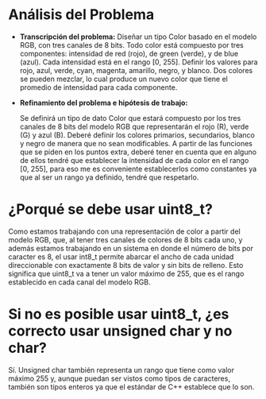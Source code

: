 

# Análisis del Problema

- **Transcripción del problema:** Diseñar un tipo Color basado en el modelo RGB, con tres canales de 8 bits. Todo color está compuesto por tres componentes: intensidad de red (rojo), de green (verde), y de blue (azul). Cada intensidad está en el rango [0, 255]. Definir los valores para rojo, azul, verde, cyan, magenta, amarillo, negro, y blanco. Dos colores se pueden mezclar, lo cual produce un nuevo color que tiene el promedio de intensidad para cada componente.


- **Refinamiento del problema e hipótesis de trabajo:**

    Se definirá un tipo de dato Color que estará compuesto por los tres canales de 8 bits del modelo RGB que representarán el rojo (R), verde (G) y azul (B). Deberé definir los colores primarios, secundarios, blanco y negro de manera que no sean modificables. A partir de las funciones que se piden en los puntos extra, deberé tener en cuenta que en alguno de ellos tendré que establecer la intensidad de cada color en el rango [0, 255], para eso me es conveniente establecerlos como constantes ya que al ser un rango ya definido, tendré que respetarlo.


# ¿Porqué se debe usar uint8_t?

Como estamos trabajando con una representación de color a partir del modelo RGB, que, al tener tres canales de colores de 8 bits cada uno, y además estamos trabajando en un sistema en donde el número de bits por caracter es 8, el usar int8_t permite abarcar el ancho de cada unidad direccionable con exactamente 8 bits de valor y sin bits de relleno. Esto significa que uint8_t va a tener un valor máximo de 255, que es el rango establecido en cada canal del modelo RGB.

# Si no es posible usar uint8_t, ¿es correcto usar unsigned char y no char?

Sí. Unsigned char también representa un rango que tiene como valor máximo 255 y, aunque puedan ser vistos como tipos de caracteres, también son tipos enteros ya que el estándar de C++ establece que lo son.
